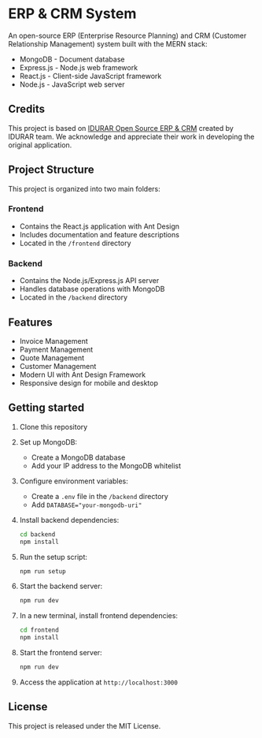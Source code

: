 # ERP & CRM System

An open-source ERP (Enterprise Resource Planning) and CRM (Customer Relationship Management) system built with the MERN stack:

- MongoDB - Document database
- Express.js - Node.js web framework
- React.js - Client-side JavaScript framework
- Node.js - JavaScript web server

## Credits

This project is based on [IDURAR Open Source ERP & CRM](https://github.com/idurar/idurar-erp-crm) created by IDURAR team. We acknowledge and appreciate their work in developing the original application.

## Project Structure

This project is organized into two main folders:

### Frontend
- Contains the React.js application with Ant Design
- Includes documentation and feature descriptions
- Located in the `/frontend` directory

### Backend
- Contains the Node.js/Express.js API server
- Handles database operations with MongoDB
- Located in the `/backend` directory

## Features

- Invoice Management
- Payment Management
- Quote Management
- Customer Management
- Modern UI with Ant Design Framework
- Responsive design for mobile and desktop

## Getting started

1. Clone this repository
2. Set up MongoDB:
   - Create a MongoDB database
   - Add your IP address to the MongoDB whitelist

3. Configure environment variables:
   - Create a `.env` file in the `/backend` directory
   - Add `DATABASE="your-mongodb-uri"`

4. Install backend dependencies:
   ```bash
   cd backend
   npm install
   ```

5. Run the setup script:
   ```bash
   npm run setup
   ```

6. Start the backend server:
   ```bash
   npm run dev
   ```

7. In a new terminal, install frontend dependencies:
   ```bash
   cd frontend
   npm install
   ```

8. Start the frontend server:
   ```bash
   npm run dev
   ```

9. Access the application at `http://localhost:3000`

## License

This project is released under the MIT License.
